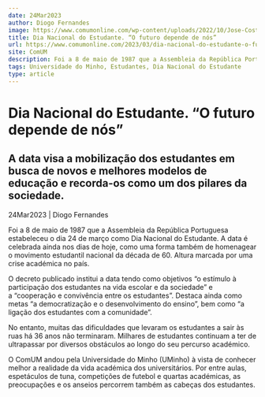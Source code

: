 ```yaml
---
date: 24Mar2023
author: Diogo Fernandes
image: https://www.comumonline.com/wp-content/uploads/2022/10/Jose-Costa_Universidade-do-Minho_42-1500x1000.jpg
title: Dia Nacional do Estudante. “O futuro depende de nós”
url: https://www.comumonline.com/2023/03/dia-nacional-do-estudante-o-futuro-depende-de-nos/
site: ComUM
description: Foi a 8 de maio de 1987 que a Assembleia da República Portuguesa estabeleceu o dia 24 de março como Dia Nacional do Estudante.
tags: Universidade do Minho, Estudantes, Dia Nacional do Estudante
type: article
---
```



# Dia Nacional do Estudante. “O futuro depende de nós”

## A data visa a mobilização dos estudantes em busca de novos e melhores modelos de educação e recorda-os como um dos pilares da sociedade.

24Mar2023 | Diogo Fernandes

Foi a 8 de maio de 1987 que a Assembleia da República Portuguesa estabeleceu o dia 24 de março como Dia Nacional do Estudante. A data é celebrada ainda nos dias de hoje, como uma forma também de homenagear o movimento estudantil nacional da década de 60. Altura marcada por uma crise académica no país.

O decreto publicado institui a data tendo como objetivos “o estímulo à participação dos estudantes na vida escolar e da sociedade” e a “cooperação e convivência entre os estudantes”. Destaca ainda como metas “a democratização e o desenvolvimento do ensino”, bem como “a ligação dos estudantes com a comunidade”.

No entanto, muitas das dificuldades que levaram os estudantes a sair às ruas há 36 anos não terminaram. Milhares de estudantes continuam a ter de ultrapassar por diversos obstáculos ao longo do seu percurso académico.

O ComUM andou pela Universidade do Minho (UMinho) à vista de conhecer melhor a realidade da vida académica dos universitários. Por entre aulas, espetáculos de tuna, competições de futebol e quartas académicas, as preocupações e os anseios percorrem também as cabeças dos estudantes.



